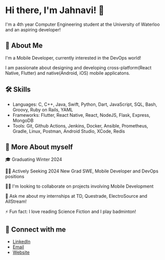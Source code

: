 # Hi there, I'm Jahnavi! 👋

I'm a 4th year Computer Engineering student at the University of Waterloo and an aspiring developer!




## 🚀 About Me
I'm a Mobile Developer, currently interested in the DevOps world! 

I am passionate about designing and developing cross-platform(React Native, Flutter) and native(Android, iOS) mobile applicatons.

## 🛠 Skills
- Languages: C, C++, Java, Swift, Python, Dart, JavaScript, SQL, Bash, Groovy, Ruby on Rails, YAML
- Frameworks:  Flutter, React Native, React, NodeJS, Flask, Express, MongoDB
- Tools: Git, Github Actions, Jenkins, Docker, Ansible, Prometheus, Gradle, Linux, Postman, Android Studio, XCode, Redis



## 💁 More About myself
🎓 Graduating Winter 2024

👩‍💻 Actively Seeking 2024 New Grad SWE, Mobile Developer and DevOps positions

👯‍♀️ I'm looking to collaborate on projects involving Mobile Development

💬 Ask me about my internships at TD, Questrade, ElectroSource and AllStream!

⚡️ Fun fact: I love reading Science Fiction and I play badminton!


## 🤝 Connect with me
* [LinkedIn](https://www.linkedin.com/in/jahnavi17/)
* [Email](mailto:j36shah@uwaterloo.ca)
* [Website]()
